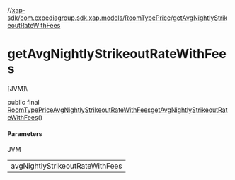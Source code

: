 //[xap-sdk](../../../index.md)/[com.expediagroup.sdk.xap.models](../index.md)/[RoomTypePrice](index.md)/[getAvgNightlyStrikeoutRateWithFees](get-avg-nightly-strikeout-rate-with-fees.md)

# getAvgNightlyStrikeoutRateWithFees

[JVM]\

public final [RoomTypePriceAvgNightlyStrikeoutRateWithFees](../-room-type-price-avg-nightly-strikeout-rate-with-fees/index.md)[getAvgNightlyStrikeoutRateWithFees](get-avg-nightly-strikeout-rate-with-fees.md)()

#### Parameters

JVM

| |
|---|
| avgNightlyStrikeoutRateWithFees |
